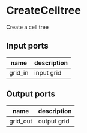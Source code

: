 
# CreateCelltree
Create a cell tree

## Input ports
|name|description|
|-|-|
|grid_in|input grid|


## Output ports
|name|description|
|-|-|
|grid_out|output grid|
